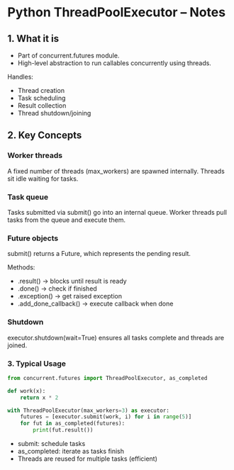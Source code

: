 # Python ThreadPoolExecutor – Notes

## 1. What it is

- Part of concurrent.futures module.
- High-level abstraction to run callables concurrently using threads.

Handles:
  - Thread creation
  - Task scheduling
  - Result collection
  - Thread shutdown/joining

## 2. Key Concepts


### Worker threads
A fixed number of threads (max_workers) are spawned internally.
Threads sit idle waiting for tasks.

### Task queue
Tasks submitted via submit() go into an internal queue.
Worker threads pull tasks from the queue and execute them.

### Future objects
submit() returns a Future, which represents the pending result.

Methods:

  - .result() → blocks until result is ready
  - .done() → check if finished
  - .exception() → get raised exception
  - .add_done_callback() → execute callback when done

### Shutdown
executor.shutdown(wait=True) ensures all tasks complete and threads are joined.

### 3. Typical Usage

```python
from concurrent.futures import ThreadPoolExecutor, as_completed

def work(x):
    return x * 2

with ThreadPoolExecutor(max_workers=3) as executor:
    futures = [executor.submit(work, i) for i in range(5)]
    for fut in as_completed(futures):
        print(fut.result())
```


  - submit: schedule tasks
  - as_completed: iterate as tasks finish
  - Threads are reused for multiple tasks (efficient)
